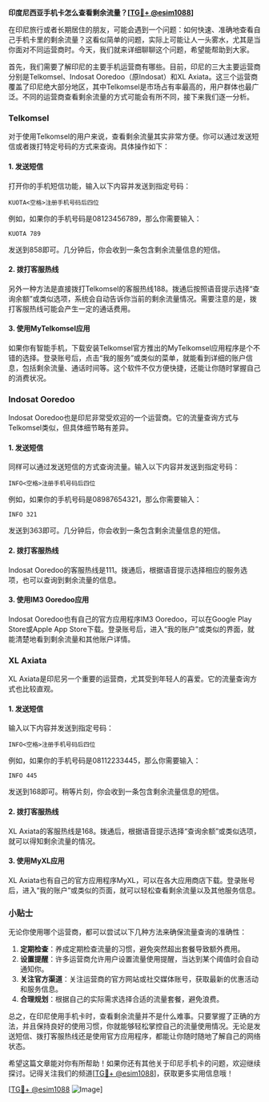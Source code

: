 **印度尼西亚手机卡怎么查看剩余流量？[[TG💪+ @esim1088](https://t.me/s/esim1088)]**

在印尼旅行或者长期居住的朋友，可能会遇到一个问题：如何快速、准确地查看自己手机卡里的剩余流量？这看似简单的问题，实际上可能让人一头雾水，尤其是当你面对不同运营商时。今天，我们就来详细聊聊这个问题，希望能帮助到大家。

首先，我们需要了解印尼的主要手机运营商有哪些。目前，印尼的三大主要运营商分别是Telkomsel、Indosat Ooredoo（原Indosat）和XL Axiata。这三个运营商覆盖了印尼绝大部分地区，其中Telkomsel是市场占有率最高的，用户群体也最广泛。不同的运营商查看剩余流量的方式可能会有所不同，接下来我们逐一分析。

### Telkomsel

对于使用Telkomsel的用户来说，查看剩余流量其实非常方便。你可以通过发送短信或者拨打特定号码的方式来查询。具体操作如下：

#### 1. 发送短信
打开你的手机短信功能，输入以下内容并发送到指定号码：
```
KUOTA<空格>注册手机号码后四位
```
例如，如果你的手机号码是08123456789，那么你需要输入：
```
KUOTA 789
```
发送到858即可。几分钟后，你会收到一条包含剩余流量信息的短信。

#### 2. 拨打客服热线
另外一种方法是直接拨打Telkomsel的客服热线188。拨通后按照语音提示选择“查询余额”或类似选项，系统会自动告诉你当前的剩余流量情况。需要注意的是，拨打客服热线可能会产生一定的通话费用。

#### 3. 使用MyTelkomsel应用
如果你有智能手机，下载安装Telkomsel官方推出的MyTelkomsel应用程序是个不错的选择。登录账号后，点击“我的服务”或类似的菜单，就能看到详细的账户信息，包括剩余流量、通话时间等。这个软件不仅方便快捷，还能让你随时掌握自己的消费状况。

### Indosat Ooredoo

Indosat Ooredoo也是印尼非常受欢迎的一个运营商。它的流量查询方式与Telkomsel类似，但具体细节略有差异。

#### 1. 发送短信
同样可以通过发送短信的方式查询流量。输入以下内容并发送到指定号码：
```
INFO<空格>注册手机号码后四位
```
例如，如果你的手机号码是08987654321，那么你需要输入：
```
INFO 321
```
发送到363即可。几分钟后，你会收到一条包含剩余流量信息的短信。

#### 2. 拨打客服热线
Indosat Ooredoo的客服热线是111。拨通后，根据语音提示选择相应的服务选项，也可以查询到剩余流量的信息。

#### 3. 使用IM3 Ooredoo应用
Indosat Ooredoo也有自己的官方应用程序IM3 Ooredoo，可以在Google Play Store或Apple App Store下载。登录账号后，进入“我的账户”或类似的界面，就能清楚地看到剩余流量和其他账户详情。

### XL Axiata

XL Axiata是印尼另一个重要的运营商，尤其受到年轻人的喜爱。它的流量查询方式也比较直观。

#### 1. 发送短信
输入以下内容并发送到指定号码：
```
INFO<空格>注册手机号码后四位
```
例如，如果你的手机号码是08112233445，那么你需要输入：
```
INFO 445
```
发送到168即可。稍等片刻，你会收到一条包含剩余流量信息的短信。

#### 2. 拨打客服热线
XL Axiata的客服热线是168。拨通后，根据语音提示选择“查询余额”或类似选项，就可以得知剩余流量的情况。

#### 3. 使用MyXL应用
XL Axiata也有自己的官方应用程序MyXL，可以在各大应用商店下载。登录账号后，进入“我的账户”或类似的页面，就可以轻松查看剩余流量以及其他服务信息。

### 小贴士

无论你使用哪个运营商，都可以尝试以下几种方法来确保流量查询的准确性：

1. **定期检查**：养成定期检查流量的习惯，避免突然超出套餐导致额外费用。
2. **设置提醒**：许多运营商允许用户设置流量使用提醒，当达到某个阈值时会自动通知你。
3. **关注官方渠道**：关注运营商的官方网站或社交媒体账号，获取最新的优惠活动和服务信息。
4. **合理规划**：根据自己的实际需求选择合适的流量套餐，避免浪费。

总之，在印尼使用手机卡时，查看剩余流量并不是什么难事。只要掌握了正确的方法，并且保持良好的使用习惯，你就能够轻松掌控自己的流量使用情况。无论是发送短信、拨打客服热线还是使用官方应用程序，都能让你随时随地了解自己的网络状态。

希望这篇文章能对你有所帮助！如果你还有其他关于印尼手机卡的问题，欢迎继续探讨。记得关注我们的频道[[TG💪+ @esim1088](https://t.me/s/esim1088)]，获取更多实用信息哦！

[[TG💪+ @esim1088](https://t.me/s/esim1088) ![Image](https://i.postimg.cc/4NQfJmqS/Snipaste-2025-05-13-00-14-12.png)]